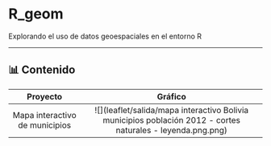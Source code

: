 # R_geom

Explorando el uso de datos geoespaciales en el entorno R

---

## 📊 Contenido

| Proyecto             |  Gráfico |
:-------------------------:|:-------------------------:
Mapa interactivo de municipios  |  ![](leaflet/salida/mapa interactivo Bolivia municipios población 2012 - cortes naturales - leyenda.png.png)

